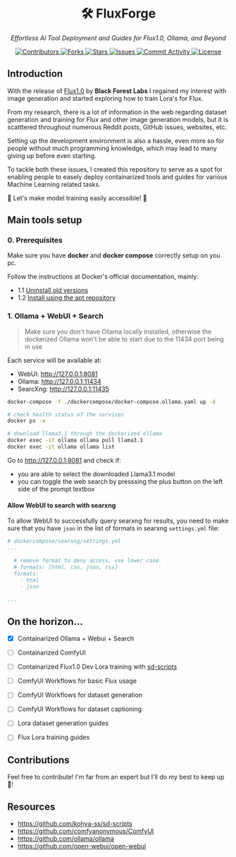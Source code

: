 <h1 align="center">🛠️ FluxForge</h1>

<p align="center">
  <i>Effortless AI Tool Deployment and Guides for Flux1.0, Ollama, and Beyond</i>
</p>

<p align="center">
  <a href="https://github.com/diogocgi/fluxforge/graphs/contributors">
    <img alt="Contributors" src="https://img.shields.io/github/contributors/diogocgi/fluxforge?style=flat-square">
  </a>
  <a href="https://github.com/diogocgi/fluxforge/network/members">
    <img alt="Forks" src="https://img.shields.io/github/forks/diogocgi/fluxforge?style=flat-square">
  </a>
  <a href="https://github.com/diogocgi/fluxforge/stargazers">
    <img alt="Stars" src="https://img.shields.io/github/stars/diogocgi/fluxforge?style=flat-square">
  </a>
  <a href="https://github.com/diogocgi/fluxforge/issues">
    <img alt="Issues" src="https://img.shields.io/github/issues/diogocgi/fluxforge?style=flat-square">
  </a>
  <a href="https://github.com/diogocgi/fluxforge/pulse">
    <img alt="Commit Activity" src="https://img.shields.io/github/commit-activity/m/diogocgi/fluxforge?style=flat-square">
  </a>
  <a href="https://github.com/diogocgi/fluxforge/blob/main/LICENSE">
    <img alt="License" src="https://img.shields.io/github/license/diogocgi/fluxforge?style=flat-square">
  </a>
</p>

## Introduction

With the release of [Flux1.0](https://github.com/black-forest-labs/flux) by **Black Forest Labs** I regained my interest with image generation and started exploring how to train Lora's for Flux.

From my research, there is a lot of information in the web regarding dataset generation and training for Flux and other image generation models, but it is scatttered throughout numerous Reddit posts, GitHub issues, websites, etc.

Setting up the development environment is also a hassle, even more so for people without much programming knowledge, which may lead to many giving up before even starting.

To tackle both these issues, I created this repository to serve as a spot for enabling people to easely deploy containarized tools and guides for various Machine Learning related tasks.

🎉 Let's make model training easily accessible! 🎉

## Main tools setup

### 0. Prerequisites

Make sure you have **docker** and **docker compose** correctly setup on you pc.

Follow the instructions at Docker's official documentation, mainly:
- 1.1 [Uninstall old versions](https://docs.docker.com/engine/install/ubuntu/#uninstall-old-versions)
- 1.2 [Install using the apt repository](https://docs.docker.com/engine/install/ubuntu/#install-using-the-repository)

### 1. Ollama + WebUI + Search

> Make sure you don't have Ollama locally installed, otherwise the dockerized Ollama won't be able to start due to the 11434 port being in use

Each service will be available at:
- WebUI: http://127.0.0.1:8081
- Ollama: http://127.0.0.1:11434
- SearcXng: http://127.0.0.1:11435

```bash
docker-compose -f ./dockercompose/docker-compose.ollama.yaml up -d

# check health status of the services
docker ps -a

# download llama3.1 through the dockerized ollama
docker exec -it ollama ollama pull llama3.1
docker exec -it ollama ollama list
```

Go to http://127.0.0.1:8081 and check if:
- you are able to select the downloaded Llama3.1 model
- you can toggle the web search by presssing the plus button on the left side of the prompt textbox

#### Allow WebUI to search with searxng

To allow WebUI to successfully query searxng for results, you need to make sure that you have `json` in the list of formats in searxng `settings.yml` file:

```yml
# dockercompose/searxng/settings.yml
...

  # remove format to deny access, use lower case.
  # formats: [html, csv, json, rss]
  formats:
    - html
    - json

...
```

## On the horizon...

- [x] Containarized Ollama + Webui + Search
- [ ] Containarized ComfyUI
- [ ] Containarized Flux1.0 Dev Lora training with [sd-scripts](https://github.com/kohya-ss/sd-scripts)
- [ ] ComfyUI Workflows for basic Flux usage
- [ ] ComfyUI Workflows for dataset generation
- [ ] ComfyUI Workflows for dataset captioning
- [ ] Lora dataset generation guides
- [ ] Flux Lora training guides


## Contributions

Feel free to contribute! I'm far from an expert but I'll do my best to keep up 🍻!


## Resources

- https://github.com/kohya-ss/sd-scripts
- https://github.com/comfyanonymous/ComfyUI
- https://github.com/ollama/ollama
- https://github.com/open-webui/open-webui
